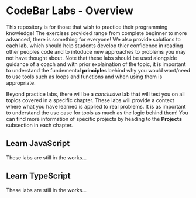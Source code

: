 # CodeBar Labs - Overview
This repository is for those that wish to practice their programming knowledge! The exercises provided range from complete beginner
to more advanced, there is something for everyone! We also provide solutions to each lab, which should help students develop thier
confidence in reading other peoples code and to intoduce new approaches to problems you may not have thought about. Note that these 
labs should be used alongside guidance of a coach and with prior explaination of the topic, it is important to understand the fundemental 
**principles** behind why you would want/need to use tools such as loops and functions and when using them is appropriate.

Beyond practice labs, there will be a _conclusive_ lab that will test you on all topics covered in a specific chapter. 
These labs will provide a context where what you have learned is applied to real problems. It is as important to understand 
the use case for tools as much as the logic behind them! You can find more information of specific projects by heading to the 
**Projects** subsection in each chapter.

## Learn JavaScript
These labs are still in the works...

## Learn TypeScript
These labs are still in the works...
